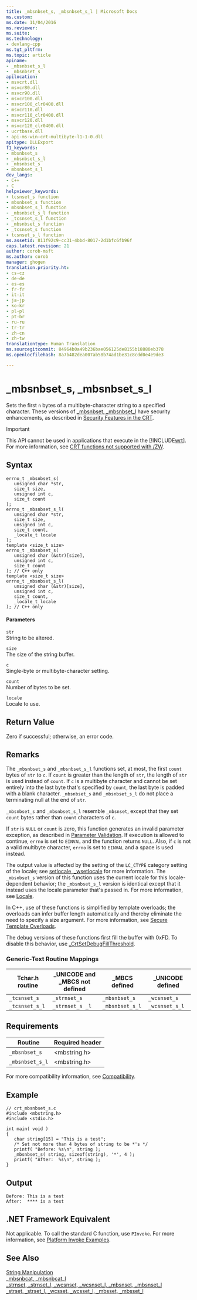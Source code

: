 ```yaml
---
title: _mbsnbset_s, _mbsnbset_s_l | Microsoft Docs
ms.custom: 
ms.date: 11/04/2016
ms.reviewer: 
ms.suite: 
ms.technology:
- devlang-cpp
ms.tgt_pltfrm: 
ms.topic: article
apiname:
- _mbsnbset_s_l
- _mbsnbset_s
apilocation:
- msvcrt.dll
- msvcr80.dll
- msvcr90.dll
- msvcr100.dll
- msvcr100_clr0400.dll
- msvcr110.dll
- msvcr110_clr0400.dll
- msvcr120.dll
- msvcr120_clr0400.dll
- ucrtbase.dll
- api-ms-win-crt-multibyte-l1-1-0.dll
apitype: DLLExport
f1_keywords:
- mbsnbset_s
- _mbsnbset_s_l
- _mbsnbset_s
- mbsnbset_s_l
dev_langs:
- C++
- C
helpviewer_keywords:
- tcsnset_s function
- mbsnbset_s function
- mbsnbset_s_l function
- _mbsnbset_s_l function
- _tcsnset_s_l function
- _mbsnbset_s function
- _tcsnset_s function
- tcsnset_s_l function
ms.assetid: 811f92c9-cc31-4bbd-8017-2d1bfc6fb96f
caps.latest.revision: 21
author: corob-msft
ms.author: corob
manager: ghogen
translation.priority.ht:
- cs-cz
- de-de
- es-es
- fr-fr
- it-it
- ja-jp
- ko-kr
- pl-pl
- pt-br
- ru-ru
- tr-tr
- zh-cn
- zh-tw
translationtype: Human Translation
ms.sourcegitcommit: 84964b0a49b236bae056125de8155b18880eb378
ms.openlocfilehash: 8a7b482dea007ab58b74ad1be31c8cdd0e4e9de3

---
```

# _mbsnbset_s, _mbsnbset_s_l
Sets the first `n` bytes of a multibyte-character string to a specified character. These versions of [_mbsnbset, _mbsnbset_l](../../c-runtime-library/reference/mbsnbset-mbsnbset-l.md) have security enhancements, as described in [Security Features in the CRT](../../c-runtime-library/security-features-in-the-crt.md).  
  
> [!IMPORTANT]
>  This API cannot be used in applications that execute in the [!INCLUDE[wrt](../../atl/reference/includes/wrt_md.md)]. For more information, see [CRT functions not supported with /ZW](http://msdn.microsoft.com/library/windows/apps/jj606124.aspx).  
  
## Syntax  
  
```  
errno_t _mbsnbset_s(  
   unsigned char *str,  
   size_t size,  
   unsigned int c,  
   size_t count   
);  
errno_t _mbsnbset_s_l(  
   unsigned char *str,  
   size_t size,  
   unsigned int c,  
   size_t count,  
   _locale_t locale  
);  
template <size_t size>  
errno_t _mbsnbset_s(  
   unsigned char (&str)[size],  
   unsigned int c,  
   size_t count   
); // C++ only  
template <size_t size>  
errno_t _mbsnbset_s_l(  
   unsigned char (&str)[size],  
   unsigned int c,  
   size_t count,  
   _locale_t locale  
); // C++ only  
```  
  
#### Parameters  
 `str`  
 String to be altered.  
  
 `size`  
 The size of the string buffer.  
  
 `c`  
 Single-byte or multibyte-character setting.  
  
 `count`  
 Number of bytes to be set.  
  
 `locale`  
 Locale to use.  
  
## Return Value  
 Zero if successful; otherwise, an error code.  
  
## Remarks  
 The `_mbsnbset_s` and `_mbsnbset_s_l` functions set, at most, the first `count` bytes of `str` to `c`. If `count` is greater than the length of `str`, the length of `str` is used instead of `count`. If `c` is a multibyte character and cannot be set entirely into the last byte that's specified by `count`, the last byte is padded with a blank character. `_mbsnbset_s` and `_mbsnbset_s_l` do not place a terminating null at the end of `str`.  
  
 `_mbsnbset_s` and `_mbsnbset_s_l` resemble `_mbsnset`, except that they set `count` bytes rather than `count` characters of `c`.  
  
 If `str` is `NULL` or `count` is zero, this function generates an invalid parameter exception, as described in [Parameter Validation](../../c-runtime-library/parameter-validation.md). If execution is allowed to continue, `errno` is set to `EINVAL` and the function returns `NULL`. Also, if `c` is not a valid multibyte character, `errno` is set to `EINVAL` and a space is used instead.  
  
 The output value is affected by the setting of the `LC_CTYPE` category setting of the locale; see [setlocale, _wsetlocale](../../c-runtime-library/reference/setlocale-wsetlocale.md) for more information. The `_mbsnbset_s` version of this function uses the current locale for this locale-dependent behavior; the `_mbsnbset_s_l` version is identical except that it instead uses the locale parameter that's passed in. For more information, see [Locale](../../c-runtime-library/locale.md).  
  
 In C++, use of these functions is simplified by template overloads; the overloads can infer buffer length automatically and thereby eliminate the need to specify a size argument. For more information, see [Secure Template Overloads](../../c-runtime-library/secure-template-overloads.md).  
  
 The debug versions of these functions first fill the buffer with 0xFD. To disable this behavior, use [_CrtSetDebugFillThreshold](../../c-runtime-library/reference/crtsetdebugfillthreshold.md).  
  
### Generic-Text Routine Mappings  
  
|Tchar.h routine|_UNICODE and _MBCS not defined|_MBCS defined|_UNICODE defined|  
|---------------------|--------------------------------------|--------------------|-----------------------|  
|`_tcsnset_s`|`_strnset_s`|`_mbsnbset_s`|`_wcsnset_s`|  
|`_tcsnset_s_l`|`_strnset_s _l`|`_mbsnbset_s_l`|`_wcsnset_s_l`|  
  
## Requirements  
  
|Routine|Required header|  
|-------------|---------------------|  
|`_mbsnbset_s`|\<mbstring.h>|  
|`_mbsnbset_s_l`|\<mbstring.h>|  
  
 For more compatibility information, see [Compatibility](../../c-runtime-library/compatibility.md).  
  
## Example  
  
```  
// crt_mbsnbset_s.c  
#include <mbstring.h>  
#include <stdio.h>  
  
int main( void )  
{  
   char string[15] = "This is a test";  
   /* Set not more than 4 bytes of string to be *'s */  
   printf( "Before: %s\n", string );  
   _mbsnbset_s( string, sizeof(string), '*', 4 );  
   printf( "After:  %s\n", string );  
}  
```  
  
## Output  
  
```Output  
Before: This is a test  
After:  **** is a test  
```  
  
## .NET Framework Equivalent  
 Not applicable. To call the standard C function, use `PInvoke`. For more information, see [Platform Invoke Examples](http://msdn.microsoft.com/Library/15926806-f0b7-487e-93a6-4e9367ec689f).  
  
## See Also  
 [String Manipulation](../../c-runtime-library/string-manipulation-crt.md)   
 [_mbsnbcat, _mbsnbcat_l](../../c-runtime-library/reference/mbsnbcat-mbsnbcat-l.md)   
 [_strnset, _strnset_l, _wcsnset, _wcsnset_l, _mbsnset, _mbsnset_l](../../c-runtime-library/reference/strnset-strnset-l-wcsnset-wcsnset-l-mbsnset-mbsnset-l.md)   
 [_strset, _strset_l, _wcsset, _wcsset_l, _mbsset, _mbsset_l](../../c-runtime-library/reference/strset-strset-l-wcsset-wcsset-l-mbsset-mbsset-l.md)


<!--HONumber=Jan17_HO2-->


